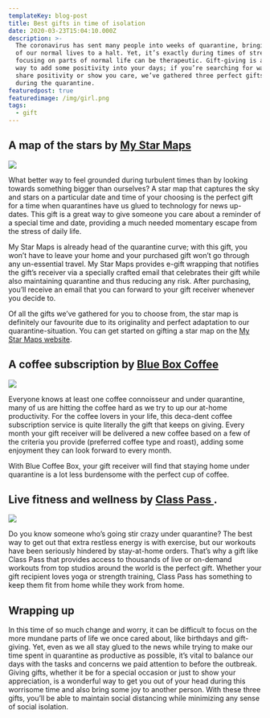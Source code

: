 ```yaml
---
templateKey: blog-post
title: Best gifts in time of isolation
date: 2020-03-23T15:04:10.000Z
description: >-
  The coronavirus has sent many people into weeks of quarantine, bringing much
  of our normal lives to a halt. Yet, it’s exactly during times of stress that
  focusing on parts of normal life can be therapeutic. Gift-giving is a great
  way to add some positivity into your days; if you’re searching for ways to
  share positivity or show you care, we’ve gathered three perfect gifts to give
  during the quarantine.
featuredpost: true
featuredimage: /img/girl.png
tags:
  - gift
---
```

## A map of the stars by <a href="https://mystarmaps.com" target="_blank"> My Star Maps </a>

![](/img/couple-2-small.png)

What better way to feel grounded during turbulent times than by looking towards something bigger than ourselves? A star map that captures the sky and stars on a particular date and time of your choosing is the perfect gift for a time when quarantines have us glued to technology for news up-dates. This gift is a great way to give someone you care about a reminder of a special time and date, providing a much needed momentary escape from the stress of daily life. 

My Star Maps is already head of the quarantine curve; with this gift, you won’t have to leave your home and your purchased gift won’t go through any un-essential travel. My Star Maps provides e-gift wrapping that notifies the gift’s receiver via a specially crafted email that celebrates their gift while also maintaining quarantine and thus reducing any risk. After purchasing, you’ll receive an email that you can forward to your gift receiver whenever you decide to. 

Of all the gifts we’ve gathered for you to choose from, the star map is definitely our favourite due to its originality and perfect adaptation to our quarantine-situation. You can get started on gifting a star map on the [My Star Maps website](mystarmaps.com).

## A coffee subscription by <a href="https://www.bluecoffeebox.com" target="_blank"> Blue Box Coffee </a>

![](/img/coffee.jpg)

Everyone knows at least one coffee connoisseur and under quarantine, many of us are hitting the coffee hard as we try to up our at-home productivity. For the coffee lovers in your life, this deca-dent coffee subscription service is quite literally the gift that keeps on giving. Every month your gift receiver will be delivered a new coffee based on a few of the criteria you provide (preferred coffee type and roast), adding some enjoyment they can look forward to every month. 

With Blue Coffee Box, your gift receiver will find that staying home under quarantine is a lot less burdensome with the perfect cup of coffee. 

## Live fitness and wellness by <a href="https://classpass.com/" target="_blank"> Class Pass </a>.

![](/img/classpass.png)

Do you know someone who’s going stir crazy under quarantine? The best way to get out that extra restless energy is with exercise, but our workouts have been seriously hindered by stay-at-home orders. That’s why a gift like Class Pass that provides access to thousands of live or on-demand workouts from top studios around the world is the perfect gift. Whether your gift recipient loves yoga or strength training, Class Pass has something to keep them fit from home while they work from home.

## Wrapping up

In this time of so much change and worry, it can be difficult to focus on the more mundane parts of life we once cared about, like birthdays and gift-giving. Yet, even as we all stay glued to the news while trying to make our time spent in quarantine as productive as possible, it’s vital to balance our days with the tasks and concerns we paid attention to before the outbreak. Giving gifts, whether it be for a special occasion or just to show your appreciation, is a wonderful way to get you out of your head during this worrisome time and also bring some joy to another person. With these three gifts, you’ll be able to maintain social distancing while minimizing any sense of social isolation.
